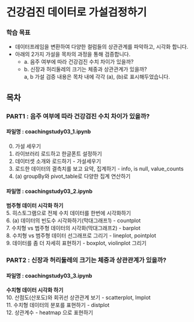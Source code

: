# 건강검진 데이터로 가설검정하기

### 학습 목표
- 데이터프레임을 변환하여 다양한 컬럼들의 상관관계를 파악하고, 시각화 합니다.
- 아래의 2가지 가설을 목차의 과정을 통해 검증합니다.   
  - a. 음주 여부에 따라 건강검진 수치 차이가 있을까?
  - b. 신장과 허리둘레의 크기는 체중과 상관관계가 있을까?  
a, b 가설 검증 내용은 목차 내에 각각 (a), (b)로 표시해두었습니다.


## 목차
### PART1 : 음주 여부에 따라 건강검진 수치 차이가 있을까?
#### 파일명 : coachingstudy03_1.ipynb
0. 가설 세우기
1. 라이브러리 로드하고 한글폰트 설정하기
2. 데이터셋 소개와 로드하기 - 가설세우기
3. 로드한 데이터의 결측치를 보고 요약, 집계하기 - info, is null, value_counts
4. (a) groupBy와 pivot_table로 다양한 집계 연산하기 

  
#### 파일명 : coachingstudy03_2.ipynb
**범주형 데이터 시각화 하기**    
5. 히스토그램으로 전체 수치 데이터를 한번에 시각화하기  
6. (a) 데이터의 빈도수 시각화하기(막대그래프1) - countplot  
7. 수치형 vs 범주형 데이터의 시각화(막대그래프2) - barplot  
8. 수치형 vs 범주형 데이터 선그래프로 그리기 - lineplot, pointplot  
9. 데이터를 좀 더 자세히 표현하기 - boxplot, violinplot 그리기  



  
### PART2 : 신장과 허리둘레의 크기는 체중과 상관관계가 있을까?
#### 파일명 : coachingstudy03_3.ipynb  
**수치형 데이터 시각화 하기**    
10. 산점도(산포도)와 회귀선 상관관계 보기 - scatterplot, lmplot  
11. 수치형 데이터의 분포를 표현하기 - distplot  
12. 상관계수 - heatmap 으로 표현하기
